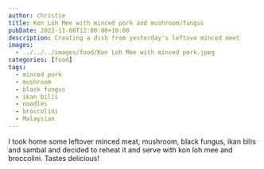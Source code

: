 ```yaml
---
author: christie
title: Kon Loh Mee with minced pork and mushroom/fungus
pubDate: 2022-11-08T12:00:00+10:00
description: Creating a dish from yesterday's leftove minced meet
images:
  - ../../../images/food/Kon Loh Mee with minced pork.jpeg
categories: [food]
tags:
  - minced pork
  - mushroom
  - black fungus
  - ikan bilis
  - noodles
  - broccolini
  - Malaysian
---
```


I took home some leftover minced meat, mushroom, black fungus, ikan bilis and sambal and decided to reheat it and serve with kon loh mee and broccolini. Tastes delicious!

